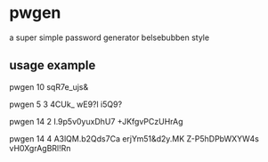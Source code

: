 # pwgen
a super simple password generator belsebubben style

## usage example
pwgen 10
sqR7e_ujs&

pwgen 5 3
4CUk_
wE9?l
i5Q9?

pwgen 14 2
I.9p5v0yuxDhU7
+JKfgvPCzUHrAg

pwgen 14 4
A3lQM.b2Qds7Ca
erjYm51&d2y.MK
Z-P5hDPbWXYW4s
vH0XgrAgBRl!Rn

